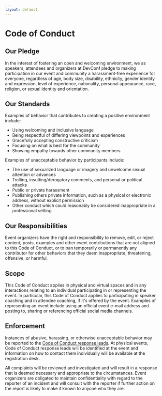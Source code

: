 ```yaml
---
layout: default
---
```


# Code of Conduct

## Our Pledge

In the interest of fostering an open and welcoming environment, we as speakers, attendees and organizers at DevConf pledge to making participation in our event and community a harassment-free experience for everyone, regardless of age, body size, disability, ethnicity, gender identity and expression, level of experience, nationality, personal appearance, race, religion, or sexual identity and orientation.

## Our Standards

Examples of behavior that contributes to creating a positive environment include:

* Using welcoming and inclusive language
* Being respectful of differing viewpoints and experiences
* Gracefully accepting constructive criticism
* Focusing on what is best for the community
* Showing empathy towards other community members

Examples of unacceptable behavior by participants include:

* The use of sexualized language or imagery and unwelcome sexual attention or advances
* Trolling, insulting/derogatory comments, and personal or political attacks
* Public or private harassment
* Publishing others private information, such as a physical or electronic address, without explicit permission
* Other conduct which could reasonably be considered inappropriate in a professional setting

## Our Responsibilities

Event organizers have the right and responsibility to remove, edit, or reject content, posts, examples and other event contributions that are not aligned to this Code of Conduct, or to ban temporarily or permanently any contributor for other behaviors that they deem inappropriate, threatening, offensive, or harmful.

## Scope

This Code of Conduct applies in physical and virtual spaces and in any interactions relating to an individual participating in or representing the event. In particular, this Code of Conduct applies to participating in speaker coaching and in attendee coaching, if it's offered by the event. Examples of representing an event include using an official event e-mail address and posting to, sharing or referencing official social media channels.

## Enforcement

Instances of abusive, harassing, or otherwise unacceptable behavior may be reported to the [Code of Conduct response leads](mailto:admin@containerplumbing.org). At physical events, Code of Conduct response leads will be identified at the event and information on how to contact them individually will be available at the registration desk.

All complaints will be reviewed and investigated and will result in a response that is deemed necessary and appropriate to the circumstances. Event organizers are obligated to maintain confidentiality with regard to the reporter of an incident and will consult with the reporter if further action on the report is likely to make it known to anyone who they are.
